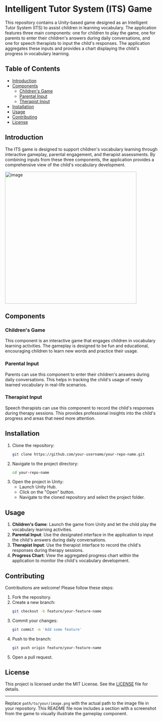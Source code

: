 # Intelligent Tutor System (ITS) Game

This repository contains a Unity-based game designed as an Intelligent Tutor System (ITS) to assist children in learning vocabulary. The application features three main components: one for children to play the game, one for parents to enter their children's answers during daily conversations, and one for speech therapists to input the child's responses. The application aggregates these inputs and provides a chart displaying the child's progress in vocabulary learning.

## Table of Contents
- [Introduction](#introduction)
- [Components](#components)
  - [Children's Game](#childrens-game)
  - [Parental Input](#parental-input)
  - [Therapist Input](#therapist-input)
- [Installation](#installation)
- [Usage](#usage)
- [Contributing](#contributing)
- [License](#license)

## Introduction

The ITS game is designed to support children's vocabulary learning through interactive gameplay, parental engagement, and therapist assessments. By combining inputs from these three components, the application provides a comprehensive view of the child's vocabulary development.

<img width="433" alt="image" src="https://github.com/shamimgolafshan/Speech-Therapy-App/assets/35660420/e0bf7c9c-7520-456b-ac13-8dfec535ac37">


## Components

### Children's Game
This component is an interactive game that engages children in vocabulary learning activities. The gameplay is designed to be fun and educational, encouraging children to learn new words and practice their usage.

### Parental Input
Parents can use this component to enter their children's answers during daily conversations. This helps in tracking the child's usage of newly learned vocabulary in real-life scenarios.

### Therapist Input
Speech therapists can use this component to record the child's responses during therapy sessions. This provides professional insights into the child's progress and areas that need more attention.

## Installation

1. Clone the repository:
   ```sh
   git clone https://github.com/your-username/your-repo-name.git
   ```
2. Navigate to the project directory:
   ```sh
   cd your-repo-name
   ```
3. Open the project in Unity:
   - Launch Unity Hub.
   - Click on the "Open" button.
   - Navigate to the cloned repository and select the project folder.

## Usage

1. **Children's Game**: Launch the game from Unity and let the child play the vocabulary learning activities.
2. **Parental Input**: Use the designated interface in the application to input the child's answers during daily conversations.
3. **Therapist Input**: Use the therapist interface to record the child's responses during therapy sessions.
4. **Progress Chart**: View the aggregated progress chart within the application to monitor the child's vocabulary development.

## Contributing

Contributions are welcome! Please follow these steps:

1. Fork the repository.
2. Create a new branch:
   ```sh
   git checkout -b feature/your-feature-name
   ```
3. Commit your changes:
   ```sh
   git commit -m 'Add some feature'
   ```
4. Push to the branch:
   ```sh
   git push origin feature/your-feature-name
   ```
5. Open a pull request.

## License

This project is licensed under the MIT License. See the [LICENSE](LICENSE) file for details.

---

Replace `path/to/your/image.png` with the actual path to the image file in your repository. This README file now includes a section with a screenshot from the game to visually illustrate the gameplay component.
